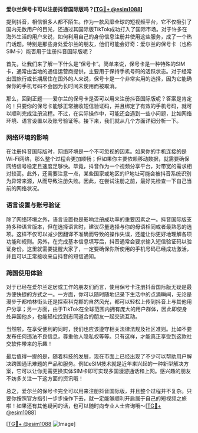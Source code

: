 **爱尔兰保号卡可以注册抖音国际版吗？[[TG💪+ @esim1088](https://t.me/s/esim1088)]**

提到抖音，相信很多人都不陌生。作为一款风靡全球的短视频平台，它不仅吸引了国内无数用户的目光，还通过其国际版TikTok成功打入了国际市场。对于许多在海外生活的用户来说，如何利用自己的身份信息注册并使用这些服务，成了一个热门话题。特别是那些身处爱尔兰的朋友，他们可能会好奇：爱尔兰的保号卡（也称SIM卡）能否用于注册抖音国际版呢？

首先，让我们来了解一下什么是“保号卡”。简单来说，保号卡是一种特殊的SIM卡，通常由当地的通信运营商提供，主要用于保持手机号码的活跃状态。对于经常出国旅行或长期居住在国外的人来说，保号卡是一个非常实用的选择，因为它能确保你的手机号码不会因为长时间未使用而被取消。

那么，回到正题——爱尔兰的保号卡是否可以用来注册抖音国际版呢？答案是肯定的！只要你的保号卡能够正常接收短信验证码，并且绑定了有效的手机号码，就可以顺利完成注册流程。不过，在实际操作中，可能还会遇到一些小问题，比如网络环境、语言设置以及账号验证等。接下来，我们就从几个方面详细分析一下。

### 网络环境的影响

在注册抖音国际版时，网络环境是一个不可忽视的因素。如果你的手机连接的是Wi-Fi网络，那么整个过程会更加顺畅；但如果你主要依赖移动数据，就需要确保网络信号稳定且速度足够快。毕竟，抖音作为一个视频分享平台，对带宽的需求相对较高。此外，还需要注意一点，某些国家或地区的IP地址可能会被抖音系统识别为异常来源，从而导致注册失败。因此，在尝试注册之前，最好先检查一下自己当前的网络状况。

### 语言设置与账号验证

除了网络环境之外，语言设置也是影响注册成功率的重要因素之一。抖音国际版支持多种语言版本，但在选择语言时，建议尽量选择与你的母语相同或者最熟悉的选项。这样不仅可以减少因翻译不准确而导致的操作失误，还能让你更好地理解各项功能和规则。另外，在完成基本信息填写后，抖音通常会要求输入短信验证码以验证身份。这里就需要提醒大家了，一定要确保你所使用的手机号码已经成功激活，并且可以正常接收来自抖音的短信通知。

### 跨国使用体验

对于已经在爱尔兰定居或工作的朋友们而言，使用保号卡注册抖音国际版无疑是最方便快捷的方式之一。一方面，你可以随时随地记录下生活中的点滴瞬间，无论是漫步于都柏林街头还是探索科克郡的自然风光，都可以轻松上传到抖音上与其他用户分享；另一方面，由于TikTok在全球范围内拥有庞大的用户群体，因此即使身处异国他乡，也能轻松找到志同道合的朋友一起交流互动。

当然啦，在享受便利的同时，我们也应该遵守相关法律法规及社区准则。比如不要发布任何违法不良信息，尊重他人隐私权等等。只有这样，才能真正享受到这款社交软件带来的乐趣！

最后值得一提的是，随着科技的发展，现在市面上已经出现了不少可以帮助用户解决跨国通讯难题的产品和服务。例如eSIM技术就是近年来兴起的一种新型解决方案，它可以让你无需更换实体SIM卡即可实现多国漫游通话和上网。感兴趣的朋友不妨多关注一下这方面的资讯哦！

总之，爱尔兰的保号卡完全可以用来注册抖音国际版，并且整个过程并不复杂。只要你按照官方指引一步步操作下去，就一定能够顺利开启属于自己的短视频之旅啦！如果还有其他疑问的话，也可以随时向专业人士咨询哦～[[TG💪+ @esim1088](https://t.me/s/esim1088)]

[[TG💪+ @esim1088](https://t.me/s/esim1088) ![Image](https://i.postimg.cc/4NQfJmqS/Snipaste-2025-05-13-00-14-12.png)]